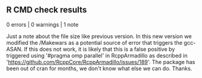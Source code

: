 ## R CMD check results

0 errors | 0 warnings | 1 note

Just a note about the file size like previous version. In this new version we modified the /Makewars as a potential source of error that triggers the gcc-ASAN. If this does not work, it is likely that this is a false positive by triggered using '#pragma omp parallel' in RcppArmadillo as described in 'https://github.com/RcppCore/RcppArmadillo/issues/189'. The package has been out of cran for months, we don't know what else we can do. Thanks.
